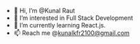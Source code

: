 - 👋 Hi, I’m @Kunal Raut
- 👀 I’m interested in Full Stack Development
- 🌱 I’m currently learning React.js.
- 📫 Reach me @kunalkfr2100@gmail.com

<!---
kunal21raut/kunal21raut is a ✨ special ✨ repository because its `README.md` (this file) appears on your GitHub profile.
You can click the Preview link to take a look at your changes.
--->
